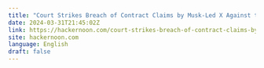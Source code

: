 ```yaml
---
title: "Court Strikes Breach of Contract Claims by Musk-Led X Against the Center for Countering Digital Hate"
date: 2024-03-31T21:45:02Z
link: https://hackernoon.com/court-strikes-breach-of-contract-claims-by-musk-led-x-against-the-center-for-countering-digital-hate?source=rss&utm_medium=RSS&utm_source=news.12bit.vn
site: hackernoon.com
language: English
draft: false
---
```

